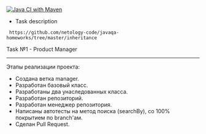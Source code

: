[![Java CI with Maven](https://github.com/ValeriaBorisova/Product-Manager/actions/workflows/maven.yml/badge.svg)](https://github.com/ValeriaBorisova/Product-Manager/actions/workflows/maven.yml)

* Task description 

``` https://github.com/netology-code/javaqa-homeworks/tree/master/inheritance```

Task №1 - Product Manager
____________
Этапы реализации проекта:

* Создана ветка manager.
* Разработан базовый класс.
* Разработаны два унаследованных класса.
* Разработан репозиторий.
* Разработан менеджер репозитория.
* Написаны автотесты на метод поиска (searchBy), со 100% покрытием по branch'ам.
* Сделан Pull Request.
